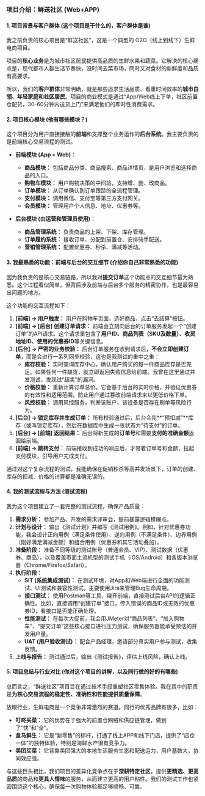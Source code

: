 ### **项目介绍：鲜送社区 (Web+APP)**

#### **1. 项目背景与客户群体 (这个项目是干什么的，客户群体是谁)**

我之前负责的核心项目是“鲜送社区”，这是一个典型的 O2O（线上到线下）生鲜电商项目。

项目的**核心业务**是为城市社区居民提供高品质的生鲜水果和蔬菜。它解决的核心痛点是，现代都市人群生活节奏快，没时间去菜市场，同时又对食材的新鲜度和品质有高要求。

所以，我们的**客户群体**非常明确，就是那些追求生活品质、看重时间效率的**城市白领、年轻家庭和社区居民**。项目的商业模式是通过“App/Web线上下单，社区前置仓配货，30-60分钟内送货上门”来满足他们的即时性消费需求。

#### **2. 项目核心模块 (他有哪些模块？)**

这个项目分为用户直接接触的**前端**和支撑整个业务运作的**后台系统**。我主要负责的是前端核心交易流程的测试。

- **前端模块 (App + Web)：**
    
    - **商品模块：** 包括商品分类、商品搜索、商品详情页，是用户浏览和选择商品的入口。
    - **购物车模块：** 用户购物决策的中间站，支持增、删、改商品。
    - **订单模块：** 从订单确认到订单跟踪的全流程管理。
    - **支付模块：** 调用微信、支付宝等第三方支付网关。
    - **会员模块：** 管理用户个人信息、地址、优惠券等。
- **后台模块 (由运营和管理员使用)：**
    
    - **商品管理系统：** 负责商品的上架、下架、库存管理。
    - **订单履约系统：** 接收订单、分配到前置仓、安排骑手配送。
    - **营销管理系统：** 配置优惠券、秒杀、满减等活动。

#### **3. 我最熟悉的功能：前端与后台的交互细节 (介绍你自己非常熟悉的功能)**

因为我负责的是核心交易链路，所以我对**提交订单**这个功能点的交互细节最为熟悉。这个过程看似简单，但背后涉及前端与后台多个服务的精密协作，也是最容易出问题的地方。

这个功能的交互流程如下：

1. **[前端] -> 用户触发：** 用户在购物车页面，选好商品，点击“去结算”按钮。
2. **[前端] -> [后台] 创建订单请求：** 前端会立刻向后台的订单服务发起一个“创建订单”的API请求。这个请求里包含了**用户ID、商品列表（SKU及数量）、收货地址ID、使用的优惠券ID**等关键信息。
3. **[后台] -> 严密的业务校验：** 后台订单服务在收到请求后，**不会立即创建订单**，而是会进行一系列同步校验，这也是我测试的重中之重：
    - **库存校验：** 实时查询库存中心，确认用户购买的每一件商品库存是否充足。如果任何一件缺货，就立即返回失败信息给前端。我曾在这里通过并发测试，发现过“超卖”的漏洞。
    - **价格校验：** 重新计算订单总价。它会基于后台的实时价格，并验证优惠券的有效性和适用范围，防止用户通过篡改前端请求来以更低价格下单。
    - **风控校验：** 调用风控服务，判断该账户、该设备是否存在刷单等风险行为。
4. **[后台] -> 锁定库存并生成订单：** 所有校验通过后，后台会先**“预扣减”**库存（或叫锁定库存），然后在数据库中生成一张状态为“待支付”的订单。
5. **[后台] -> [前端] 返回结果：** 后台将新生成的**订单号**和需要**支付的准确金额**返回给前端。
6. **[前端] -> 跳转支付：** 前端接收到成功的响应后，才带着订单号和金额，拉起支付模块，引导用户完成支付。

通过对这个复杂流程的测试，我能确保在促销秒杀等高并发场景下，订单的创建、库存的扣减、价格的计算都是准确无误的。

#### **4. 我的测试流程与方法 (测试流程)**

我为这个项目建立了一套完整的测试流程，确保产品质量：

1. **需求分析：** 参加产品、开发的需求评审会，提前暴露逻辑模糊点。
2. **计划与设计：** 输出《测试计划》并编写《测试用例》。例如，针对优惠券功能，我会设计正向用例（满足条件使用）、逆向用例（不满足条件）、边界用例（刚好满足满减金额）和组合用例（优惠券和其它活动叠加）。
3. **准备阶段：** 准备不同等级的测试账号（普通会员、VIP）、测试数据（优惠券、商品），以及覆盖市面主流机型的测试手机（iOS/Android）和各版本浏览器（Chrome/Firefox/Safari）。
4. **执行阶段：**
    - **SIT (系统集成测试)：** 在测试环境，对App和Web端进行全面的功能测试、UI测试和兼容性测试。主要使用Jira来管理Bug生命周期。
    - **接口测试：** 使用Postman等工具，绕开前端，直接测试后台API的逻辑正确性。比如，直接调用“创建订单”接口，传入错误的商品ID或无效的优惠券ID，看接口是否能正确处理。
    - **性能测试：** 在每次大促前，我会用JMeter对“商品列表”、“加入购物车”、“提交订单”这些核心接口进行压力测试，确保服务器能承受预估的并发用户量。
    - **UAT (用户验收测试)：** 配合产品经理，邀请部分真实用户参与测试，收集反馈。
5. **上线与报告：** 测试通过后，输出《测试报告》，评估上线风险，确认上线。

#### **5. 项目总结与行业对比 (你对这个项目的讲解，以及同行做的好的有哪些)**

总而言之，“鲜送社区”项目旨在通过技术手段重塑社区零售体验。我在其中的职责是**为核心交易流程的稳定性、准确性和性能提供质量保障**。

放眼行业，生鲜电商是一个竞争非常激烈的赛道。同行的优秀品牌有很多，比如：

- **叮咚买菜：** 它的优势在于强大的前置仓网络和供应链管理，做到了“快”和“全”。
- **盒马鲜生：** 它是“新零售”的标杆，打通了线上APP和线下门店，提供了“店仓一体”的独特体验，特别是海鲜水产很有竞争力。
- **美团买菜：** 它背靠美团强大的本地生活服务生态和配送运力，用户基数大，协同效应强。

与这些巨头相比，我们项目的差异化竞争点在于**深耕特定社区**，提供**更精选、更高品质**的商品和**更具人情味**的服务，从而建立更高的用户粘性。我们的测试工作也紧密围绕这个核心，确保每一次购物体验都足够顺畅、可靠。